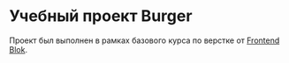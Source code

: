 # Учебный проект Burger
Проект был выполнен в рамках базового курса по верстке от [Frontend Blok](https://frontendblok.com/).
